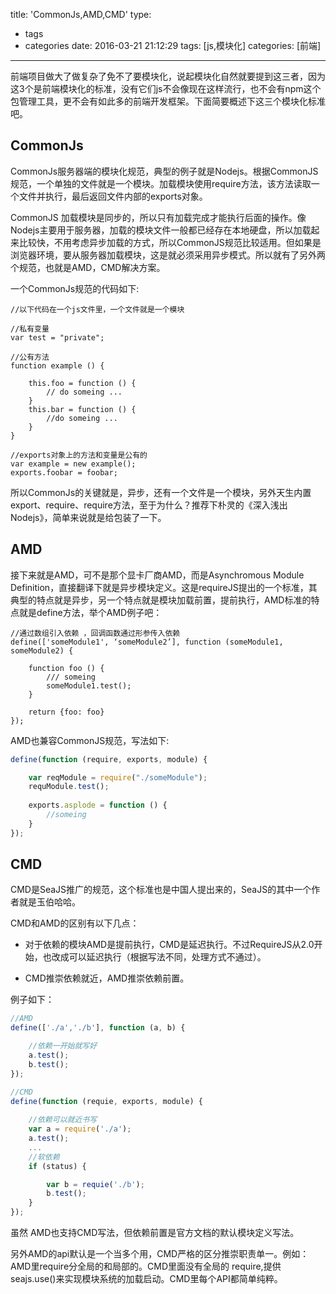 title: 'CommonJs,AMD,CMD'
type:
  - tags
  - categories
date: 2016-03-21 21:12:29
tags: [js,模块化]
categories: [前端]
---
前端项目做大了做复杂了免不了要模块化，说起模块化自然就要提到这三者，因为这3个是前端模块化的标准，没有它们js不会像现在这样流行，也不会有npm这个包管理工具，更不会有如此多的前端开发框架。下面简要概述下这三个模块化标准吧。
## CommonJs
CommonJs服务器端的模块化规范，典型的例子就是Nodejs。根据CommonJS规范，一个单独的文件就是一个模块。加载模块使用require方法，该方法读取一个文件并执行，最后返回文件内部的exports对象。

CommonJS 加载模块是同步的，所以只有加载完成才能执行后面的操作。像Nodejs主要用于服务器，加载的模块文件一般都已经存在本地硬盘，所以加载起来比较快，不用考虑异步加载的方式，所以CommonJS规范比较适用。但如果是浏览器环境，要从服务器加载模块，这是就必须采用异步模式。所以就有了另外两个规范，也就是AMD，CMD解决方案。

一个CommonJs规范的代码如下:
```
//以下代码在一个js文件里，一个文件就是一个模块

//私有变量 
var test = "private"; 

//公有方法 
function example () { 

    this.foo = function () { 
        // do someing ... 
    } 
    this.bar = function () { 
        //do someing ... 
    } 
} 

//exports对象上的方法和变量是公有的 
var example = new example(); 
exports.foobar = foobar; 
```

所以CommonJs的关键就是，异步，还有一个文件是一个模块，另外天生内置export、require、require方法，至于为什么？推荐下朴灵的《深入浅出Nodejs》，简单来说就是给包装了一下。

## AMD
接下来就是AMD，可不是那个显卡厂商AMD，而是Asynchromous Module Definition，直接翻译下就是异步模块定义。这是requireJS提出的一个标准，其典型的特点就是异步，另一个特点就是模块加载前置，提前执行，AMD标准的特点就是define方法，举个AMD例子吧：

```
//通过数组引入依赖 ，回调函数通过形参传入依赖 
define(['someModule1', ‘someModule2’], function (someModule1, someModule2) { 

    function foo () { 
        /// someing 
        someModule1.test(); 
    } 

    return {foo: foo} 
}); 
```

AMD也兼容CommonJS规范，写法如下:

```javascript
define(function (require, exports, module) { 

    var reqModule = require("./someModule"); 
    requModule.test(); 
     
    exports.asplode = function () { 
        //someing 
    } 
}); 
```

## CMD
CMD是SeaJS推广的规范，这个标准也是中国人提出来的，SeaJS的其中一个作者就是玉伯哈哈。 

CMD和AMD的区别有以下几点： 

 * 对于依赖的模块AMD是提前执行，CMD是延迟执行。不过RequireJS从2.0开始，也改成可以延迟执行（根据写法不同，处理方式不通过）。 

 * CMD推崇依赖就近，AMD推崇依赖前置。

例子如下：

```javascript
//AMD 
define(['./a','./b'], function (a, b) { 

    //依赖一开始就写好 
    a.test(); 
    b.test(); 
}); 
```

```javascript
//CMD 
define(function (requie, exports, module) { 
    
    //依赖可以就近书写 
    var a = require('./a'); 
    a.test();  
    ... 
    //软依赖 
    if (status) { 

        var b = requie('./b'); 
        b.test(); 
    } 
}); 
``` 

虽然 AMD也支持CMD写法，但依赖前置是官方文档的默认模块定义写法。 

另外AMD的api默认是一个当多个用，CMD严格的区分推崇职责单一。例如：AMD里require分全局的和局部的。CMD里面没有全局的 require,提供seajs.use()来实现模块系统的加载启动。CMD里每个API都简单纯粹。

